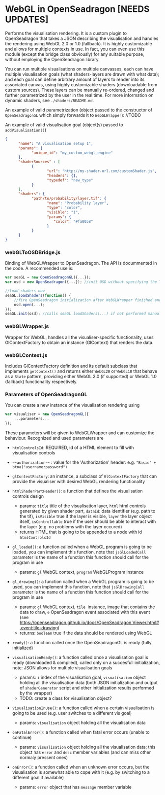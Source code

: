 # WebGL in OpenSeadragon [NEEDS UPDATES]
Performs the visualisation rendering. It is a custom plugin to OpenSeadragon that takes a JSON describing the visualisation and handles the rendering using WebGL 2.0 or 1.0 (fallback). It is highly customizable and allows for multiple contexts in use.
In fact, you can even use this module (except the bridge class obviously) for any suitable purpose, without employing the OpenSeadragon library.

You can run multiple visualisations on multiple canvasses, each can have multiple visualisation goals (what shaders-layers are drawn with what data); and each goal can define arbitrary amount of layers to render
into its associated canvas, using highly customizable shaders (downloadable from custom sources). These layers can be manually re-ordered, changed and further parametrized by the user in the real time. For more information on dynamic shaders, see `./shaders/README.md`.

An example of valid parametrization (object passed to the constructor of `OpenSeadragonGL` which simply forwards it to `WebGLWrapper`):
//TODO

An example of valid visualisation goal (object(s) passed to `addVisualisation()`)


````JSON
{    
      "name": "A visualisation setup 1",
      "params": {
            "unique_id": "my_custom_webgl_engine"
      }, 
      "shaderSources" : [
            {
                   "url": "http://my-shader-url.com/customShader.js",
                   "headers": {},
                   "typedef": "new_type"
            }
      ],
      "shaders": {
            "path/to/probability/layer.tif": {
                   "name": "Probability layer",
                   "type": "color", 
                   "visible": "1", 
                   "params": { 
                      "color": "#fa0058"
                   }
            }
      }
}
````


### webGLToOSDBridge.js
Binding of WebGLWrapper to OpenSeadragon. The API is docummented in the code. A recommended use is:
```js
var seaGL = new OpenSeadragonGL({...});
var osd = new OpenSeadragon({...}); //init OSD without specifying the TileSources to load - delay the initialization

//load shaders now
seaGL.loadShaders(function() {
    //fire OpenSeadragon initialization after WebGLWrapper finished and the rendering can begin
    osd.open(...);
});
seaGL.init(osd); //calls seaGL.loadShaders(...) if not performed manually
```

### webGLWrapper.js
Wrapper for WebGL, handles all the visualiser-specific functionality, uses GlContextFactory to obtain an instance (GlContext) that renders the data.

### webGLContext.js
Includes GlContextFactory definition and its default subclass that implements `getContext()` and returns either `WebGL20` or `WebGL10` that behave as a `State` pattern, providing either WebGL 2.0 (if supported) or WebGL 1.0 (fallback) functionality respectively.

### Parameters of OpenSeadragonGL
You can create a new instance of the visualisation rendering using
```js
var visualiser = new OpenSeadragonGL({
    ...parameters...
});
```
These parameters will be given to WebGLWrapper and can customize the behaviour. Recognized and used parameters are

- `htmlControlsId`: REQUIRED, id of a HTML element to fill with visualisation controls
- `~~authorization~~` : value for the 'Authorization' header: e.g. `"Basic" + btoa("username:password")`
- `glContextFactory`: an instance, a subclass of `GlContextFactory` that can provide the visualiser with desired WebGL rendering functionality 

- `htmlShaderPartHeader()`: a function that defines the visualisation controls design
    - params: `title` title of the visualisation layer, `html` html controls generated by given shader part, `dataId`: data identifier (e.g. path to the tif), `isVisible` true if the layer is visible, `layer` the layer object itself, `isControllable` true if the user should be able to interact with the layer (e.g. no problems with the layer occured)
    - returns HTML that is going to be appended to a node with id `htmlControlsId` 
- `gl_loaded()`: a function called when a WebGL program is going to be loaded, you can implement this function, note that `jsGlLoadedCall` parameter is the name of a function this function should call for the program in use
    - params: `gl` WebGL context, `program` WebGLProgram instance
- `gl_drawing()`: a function called when a WebGL program is going to be used, you can implement this function, note that `jsGlDrawingCall` parameter is the name of a function this function should call for the program in use
    - params: `gl` WebGL context, `tile` <img> instance, image that contains the data to draw, `e` OpenSeadragon event associated with this event (see https://openseadragon.github.io/docs/OpenSeadragon.Viewer.html#.event:tile-drawing)
    - returns: `boolean` true if the data should be rendered using WebGL
- `ready()`: a function called once the OpenSeadragonGL is ready (fully initialized)
- `visualisationReady()`: a function called once a visualisation goal is ready (downloaded & compiled), called only on a succesfull initialization, note: JSON allows for multiple visualisation goals
    - params: `i` index of the visualisation goal, `visualisation` object holding all the visualisation data (both JSON initialization and output of `shaderGenerator` script and other initialization results performed by the wrapper)
    - TODO: create a class for visualisation object?
- `visualisationInUse()`: a function called when a certain visualisation is going to be used (e.g. user switches to a different vis goal)
    - params: `visualisation` object holding all the visualisation data
- `onFatalError()`: a function called when fatal error occurs (unable to continue)
    - params: `visualisation` object holding all the visualisation data; this object has `error` and `desc` member variables (and can miss other normaly pressent ones)
- `onError()`: a function called when an unknown error occurs, but the visualisation is somewhat able to cope with it (e.g. by switching to a different goal if available)
    - params: `error` object that has `message`  member variable
